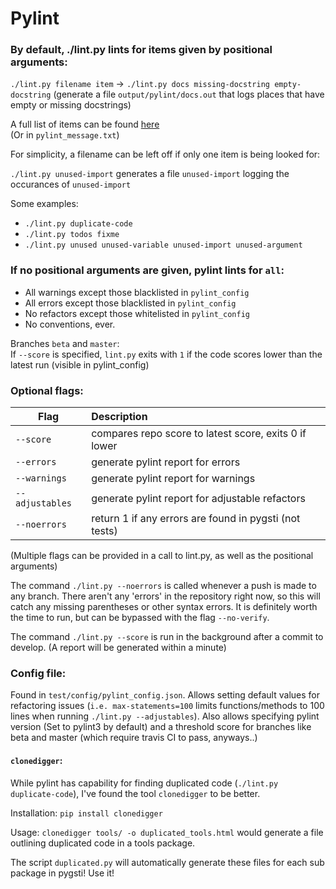 # Pylint

### By default, ./lint.py lints for items given by positional arguments:

`./lint.py filename item` -> `./lint.py docs missing-docstring empty-docstring`
  (generate a file `output/pylint/docs.out` that logs places that have empty or missing docstrings) 

A full list of items can be found [here](https://docs.pylint.org/features.html#general-options)  
  (Or in `pylint_message.txt`)

For simplicity, a filename can be left off if only one item is being looked for:

`./lint.py unused-import` generates a file `unused-import` logging the occurances of `unused-import`  

Some examples:
 - `./lint.py duplicate-code`
 - `./lint.py todos fixme`
 - `./lint.py unused unused-variable unused-import unused-argument`

### If no positional arguments are given, pylint lints for `all`:
  - All warnings except those blacklisted in `pylint_config`
  - All errors except those blacklisted in `pylint_config`
  - No refactors except those whitelisted in `pylint_config`
  - No conventions, ever.
  
Branches `beta` and `master`:  
  If `--score` is specified, `lint.py` exits with `1` if the code scores lower than the latest run (visible in pylint_config)

### Optional flags:

| Flag            | Description                                            |
|-----------------|:-------------------------------------------------------|
| `--score`       | compares repo score to latest score, exits 0 if lower  |
| `--errors`      | generate pylint report for errors                      |
| `--warnings`    | generate pylint report for warnings                    |
| `--adjustables` | generate pylint report for adjustable refactors        |
| `--noerrors`    | return 1 if any errors are found in pygsti (not tests) |

(Multiple flags can be provided in a call to lint.py, as well as the positional arguments)

The command `./lint.py --noerrors` is called whenever a push is made to any branch. There aren't any 'errors' in the repository right now, so this will catch any missing parentheses or other syntax errors. It is definitely worth the time to run, but can be bypassed with the flag `--no-verify`.

The command `./lint.py --score` is run in the background after a commit to develop. (A report will be generated within a minute)

### Config file:

Found in `test/config/pylint_config.json`. Allows setting default values for refactoring issues (`i.e. max-statements=100` limits functions/methods to 100 lines when running `./lint.py --adjustables`). Also allows specifying pylint version (Set to pylint3 by default) and a threshold score for branches like beta and master (which require travis CI to pass, anyways..)

#### `clonedigger`:
While pylint has capability for finding duplicated code (`./lint.py duplicate-code`), I've found the tool `clonedigger` to be better.  

Installation:
`pip install clonedigger`

Usage:
`clonedigger tools/ -o duplicated_tools.html` would generate a file outlining duplicated code in a tools package. 

The script `duplicated.py` will automatically generate these files for each sub package in pygsti! Use it!
